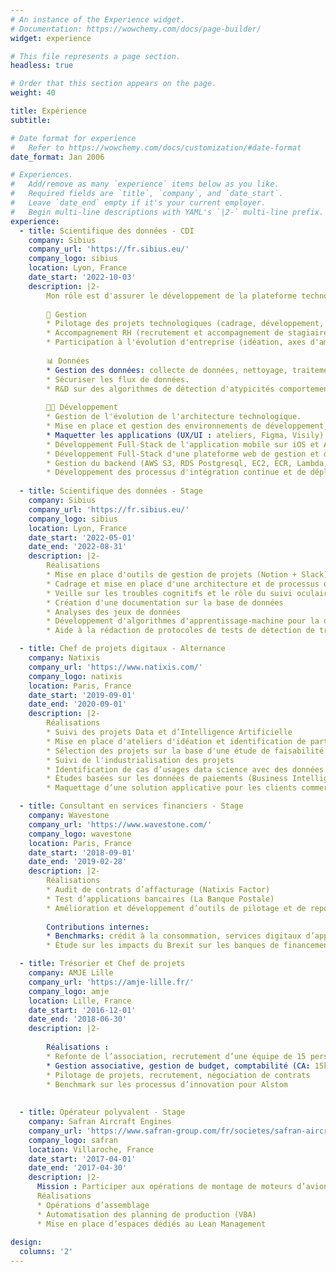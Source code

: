 ```yaml
---
# An instance of the Experience widget.
# Documentation: https://wowchemy.com/docs/page-builder/
widget: experience

# This file represents a page section.
headless: true

# Order that this section appears on the page.
weight: 40

title: Expérience
subtitle:

# Date format for experience
#   Refer to https://wowchemy.com/docs/customization/#date-format
date_format: Jan 2006

# Experiences.
#   Add/remove as many `experience` items below as you like.
#   Required fields are `title`, `company`, and `date_start`.
#   Leave `date_end` empty if it's your current employer.
#   Begin multi-line descriptions with YAML's `|2-` multi-line prefix.
experience:
  - title: Scientifique des données - CDI
    company: Sibius
    company_url: 'https://fr.sibius.eu/'
    company_logo: sibius
    location: Lyon, France
    date_start: '2022-10-03'
    description: |2- 
        Mon rôle est d'assurer le développement de la plateforme technologique de SIBIUS
    
        🤝 Gestion
        * Pilotage des projets technologiques (cadrage, développement, suivi, documentation).
        * Accompagnement RH (recrutement et accompagnement de stagiaires).
        * Participation à l'évolution d'entreprise (idéation, axes d'amélioration, communication).
    
        📊 Données
        * Gestion des données: collecte de données, nettoyage, traitements, analyses.
        * Sécuriser les flux de données.
        * R&D sur des algorithmes de détection d'atypicités comportementales (Machine Learning).
    
        🧑‍💻 Développement
        * Gestion de l'évolution de l'architecture technologique.
        * Mise en place et gestion des environnements de développement, de test et de production.
        * Maquetter les applications (UX/UI : ateliers, Figma, Visily).
        * Développement Full-Stack de l'application mobile sur iOS et Android (Flutter).
        * Développement Full-Stack d'une plateforme web de gestion et de suivi (Django, Dash/Plotly).
        * Gestion du backend (AWS S3, RDS Postgresql, EC2, ECR, Lambda, API Gateway).
        * Développement des processus d'intégration continue et de déploiement continu (Git, Slack, Cloud Formation).
       
  - title: Scientifique des données - Stage
    company: Sibius
    company_url: 'https://fr.sibius.eu/'
    company_logo: sibius
    location: Lyon, France
    date_start: '2022-05-01'
    date_end: '2022-08-31'
    description: |2- 
        Réalisations
        * Mise en place d'outils de gestion de projets (Notion + Slack)
        * Cadrage et mise en place d'une architecture et de processus de développement IT dans le cloud (Git, AWS, Slack)
        * Veille sur les troubles cognitifs et le rôle du suivi oculaire dans la détection des troubles
        * Création d'une documentation sur la base de données
        * Analyses des jeux de données
        * Développement d'algorithmes d'apprentissage-machine pour la détection de troubles 
        * Aide à la rédaction de protocoles de tests de détection de troubles cognitifs

  - title: Chef de projets digitaux - Alternance
    company: Natixis
    company_url: 'https://www.natixis.com/'
    company_logo: natixis
    location: Paris, France
    date_start: '2019-09-01'
    date_end: '2020-09-01'
    description: |2- 
        Réalisations
        * Suivi des projets Data et d’Intelligence Artificielle
        * Mise en place d'ateliers d'idéation et identification de partenaires
        * Sélection des projets sur la base d'une étude de faisabilité
        * Suivi de l'industrialisation des projets
        * Identification de cas d’usages data science avec des données de paiements
        * Études basées sur les données de paiements (Business Intelligence et Data Visualization)
        * Maquettage d’une solution applicative pour les clients commerçants

  - title: Consultant en services financiers - Stage
    company: Wavestone
    company_url: 'https://www.wavestone.com/'
    company_logo: wavestone
    location: Paris, France
    date_start: '2018-09-01'
    date_end: '2019-02-28'
    description: |2-
        Réalisations
        * Audit de contrats d’affacturage (Natixis Factor)
        * Test d’applications bancaires (La Banque Postale)
        * Amélioration et développement d’outils de pilotage et de reporting (VBA)
        
        Contributions internes:
        * Benchmarks: crédit à la consommation, services digitaux d’applications bancaires
        * Étude sur les impacts du Brexit sur les banques de financement et d’investissement

  - title: Trésorier et Chef de projets
    company: AMJE Lille
    company_url: 'https://amje-lille.fr/'
    company_logo: amje
    location: Lille, France
    date_start: '2016-12-01'
    date_end: '2018-06-30'
    description: |2-
    
        Réalisations :
        * Refonte de l’association, recrutement d’une équipe de 15 personnes
        * Gestion associative, gestion de budget, comptabilité (CA: 15k€ sur un an)
        * Pilotage de projets, recrutement, négociation de contrats
        * Benchmark sur les processus d’innovation pour Alstom
    
       
  - title: Opérateur polyvalent - Stage
    company: Safran Aircraft Engines
    company_url: 'https://www.safran-group.com/fr/societes/safran-aircraft-engines'
    company_logo: safran
    location: Villaroche, France
    date_start: '2017-04-01'
    date_end: '2017-04-30'
    description: |2-
      Mission : Participer aux opérations de montage de moteurs d’avions civils et militaires
      Réalisations
      * Opérations d’assemblage
      * Automatisation des planning de production (VBA)
      * Mise en place d’espaces dédiés au Lean Management
      
design:
  columns: '2'
---
```

